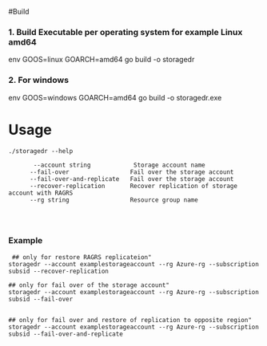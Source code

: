 #Build

### 1. Build Executable per operating system for example Linux amd64

env GOOS=linux GOARCH=amd64 go build -o storagedr

### 2. For windows
env GOOS=windows GOARCH=amd64 go build -o storagedr.exe

# Usage



```
./storagedr --help

       --account string            Storage account name
      --fail-over                 Fail over the storage account
      --fail-over-and-replicate   Fail over the storage account
      --recover-replication       Recover replication of storage account with RAGRS
      --rg string                 Resource group name




```

### Example
```
 ## only for restore RAGRS replicateion"
storagedr --account examplestorageaccount --rg Azure-rg --subscription subsid --recover-replication

## only for fail over of the storage account"
storagedr --account examplestorageaccount --rg Azure-rg --subscription subsid --fail-over 


## only for fail over and restore of replication to opposite region"
storagedr --account examplestorageaccount --rg Azure-rg --subscription subsid --fail-over-and-replicate


```
